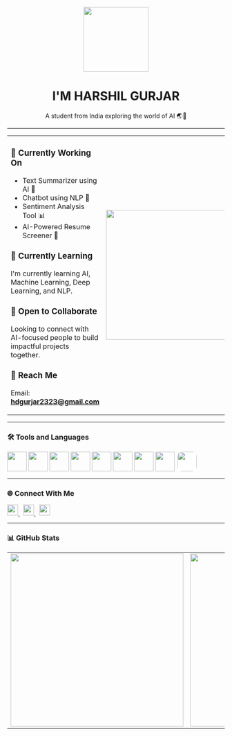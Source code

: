 <p align="center">
  <img src="https://www.adoreinfotech.com/assets/img/chatbot-marketing.gif" width="150" />
</p>

<h1 align="center">I'M HARSHIL GURJAR</h1>
<p align="center">A student from India exploring the world of AI 🌏🤖</p>

---

<table>
<tr>
<td>

### 🤖 Currently Working On
- Text Summarizer using AI 📝  
- Chatbot using NLP 💬  
- Sentiment Analysis Tool 📊  
- AI-Powered Resume Screener 📄  

### 📘 Currently Learning  
I'm currently learning AI, Machine Learning, Deep Learning, and NLP.

### 🤝 Open to Collaborate  
Looking to connect with AI-focused people to build impactful projects together.

### 📩 Reach Me  
Email: **hdgurjar2323@gmail.com**

</td>
<td>
  <img src="https://compote.slate.com/images/5123743f-a73d-4a62-84ab-b17ab3fe0845.gif" width="300" />
</td>
</tr>
</table>

---

### 🛠️ Tools and Languages  
<p align="left">
  <img src="https://skillicons.dev/icons?i=c" width="45"/>
  <img src="https://skillicons.dev/icons?i=cpp" width="45"/>
  <img src="https://skillicons.dev/icons?i=java" width="45"/>
  <img src="https://skillicons.dev/icons?i=python" width="45"/>
  <img src="https://skillicons.dev/icons?i=mysql" width="45"/>
  <img src="https://skillicons.dev/icons?i=tensorflow" width="45"/>
  <img src="https://skillicons.dev/icons?i=pytorch" width="45"/>
  <img src="https://skillicons.dev/icons?i=vscode" width="45"/>
  <img src="https://www.vectorlogo.zone/logos/google_colab/google_colab-icon.svg" width="45" style="background-color:#fff; border-radius:12px; padding:2px;" />
</p>

---

### 🌐 Connect With Me  
<p align="left">
  <a href="mailto:hdgurjar2323@gmail.com">
    <img src="https://cdn-icons-png.flaticon.com/512/732/732200.png" width="25" />
  </a>
  &nbsp;
  <a href="https://www.linkedin.com/in/harshil-gurjar23/" target="_blank">
    <img src="https://cdn-icons-png.flaticon.com/512/145/145807.png" width="25" />
  </a>
  &nbsp;
  <a href="https://twitter.com" target="_blank">
    <img src="https://cdn-icons-png.flaticon.com/512/733/733579.png" width="25" />
  </a>
</p>

---

### 📊 GitHub Stats

<table>
<tr>
<td>
  <img src="https://github-readme-stats.vercel.app/api?username=HarshilxAI&show_icons=true&theme=default&bg_color=ADD8E6&text_color=000000&title_color=000000&icon_color=000000" width="400"/>
</td>
<td>
  <img src="https://github-readme-streak-stats.herokuapp.com?user=HarshilxAI&theme=default&background=ADD8E6&ring=000000&fire=000000&currStreakLabel=000000" width="400"/>
</td>
</tr>
</table>

